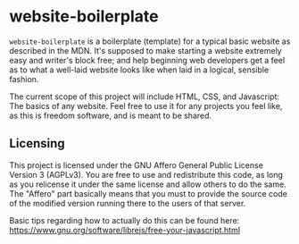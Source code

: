 # website-boilerplate
`website-boilerplate` is a boilerplate (template) for a typical basic website as described in the MDN.
It's supposed to make starting a website extremely easy and writer's block free; and help
beginning web developers get a feel as to what a well-laid website looks like when laid in
a logical, sensible fashion.

The current scope of this project will include HTML, CSS, and Javascript: The basics of any website. Feel free to use
it for any projects you feel like, as this is freedom software, and is meant to be shared.

## Licensing
This project is licensed under the GNU Affero General Public License Version 3 (AGPLv3). You are free to use and
redistribute this code, as long as you relicense it under the same license and allow others to do the same. The
"Affero" part basically means that you must to provide the source code of the modified version running there to the
users of that server.

Basic tips regarding how to actually do this can be found here:
https://www.gnu.org/software/librejs/free-your-javascript.html
